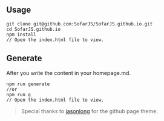 
## Usage
```
git clone git@github.com:SofarJS/SofarJS.github.io.git
cd SofarJS.github.io
npm install
// Open the index.html file to view.
```
## Generate
After you write the content in your homepage.md.
```
npm run generate 
//or
npm run g
// Open the index.html file to view.
```
> Special thanks to [jasonlong](https://github.com/jasonlong) for the github page theme.